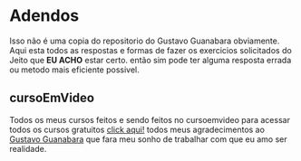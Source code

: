 # Adendos

Isso não é uma copia do repositorio do Gustavo Guanabara obviamente. Aqui esta todos as respostas e formas de fazer os exercicios solicitados do Jeito que **EU ACHO** estar certo. então sim pode ter alguma resposta errada ou metodo mais eficiente possivel.  

## cursoEmVideo

Todos os meus cursos feitos e sendo feitos no cursoemvideo
para acessar todos os cursos gratuitos [click aqui!](https://www.cursoemvideo.com)
todos meus agradecimentos ao [Gustavo Guanabara](https://github.com/gustavoguanabara) que fara meu sonho de trabalhar com que eu amo ser realidade.


